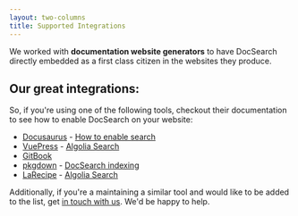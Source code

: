 ```yaml
---
layout: two-columns
title: Supported Integrations
---
```


We worked with **documentation website generators** to have DocSearch directly
embedded as a first class citizen in the websites they produce.

## Our great integrations:

So, if you're using one of the following tools, checkout their documentation to
see how to enable DocSearch on your website:

- [Docusaurus][1] - [How to enable search][2]
- [VuePress][3] - [Algolia Search][4]
- [GitBook][5]
- [pkgdown][6] - [DocSearch indexing][7]
- [LaRecipe][8] - [Algolia Search][9]

Additionally, if you're a maintaining a similar tool and would like to be added
to the list, get [in touch with us][10]. We'd be happy to help.

[1]: https://docusaurus.io/
[2]: https://docusaurus.io/docs/en/search#docsNav
[3]: https://vuepress.vuejs.org/
[4]: https://vuepress.vuejs.org/default-theme-config/#search-box
[5]: https://docs.gitbook.com/
[6]: https://pkgdown.r-lib.org/
[7]: https://pkgdown.r-lib.org/articles/pkgdown.html?q=search#docsearch-indexing
[8]: https://larecipe.binarytorch.com.my/docs/1.3/overview
[9]: https://larecipe.binarytorch.com.my/docs/1.3/configurations#search
[10]: mailto:docsearch@algolia.com
